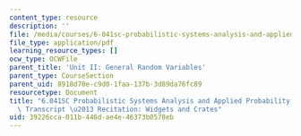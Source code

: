 ```yaml
---
content_type: resource
description: ''
file: /media/courses/6-041sc-probabilistic-systems-analysis-and-applied-probability-fall-2013/39226cca011b446dae4e46373b0578eb_MIT6_041SCF13_Widgets_and_Crates_300k.pdf
file_type: application/pdf
learning_resource_types: []
ocw_type: OCWFile
parent_title: 'Unit II: General Random Variables'
parent_type: CourseSection
parent_uid: 8918d70e-c9d0-1faa-137b-3d89da76fc89
resourcetype: Document
title: "6.041SC Probabilistic Systems Analysis and Applied Probability, Fall 2013\
  \ Transcript \u2013 Recitation: Widgets and Crates"
uid: 39226cca-011b-446d-ae4e-46373b0578eb
---
```

